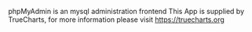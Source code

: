 phpMyAdmin is an mysql administration frontend
This App is supplied by TrueCharts, for more information please visit https://truecharts.org
